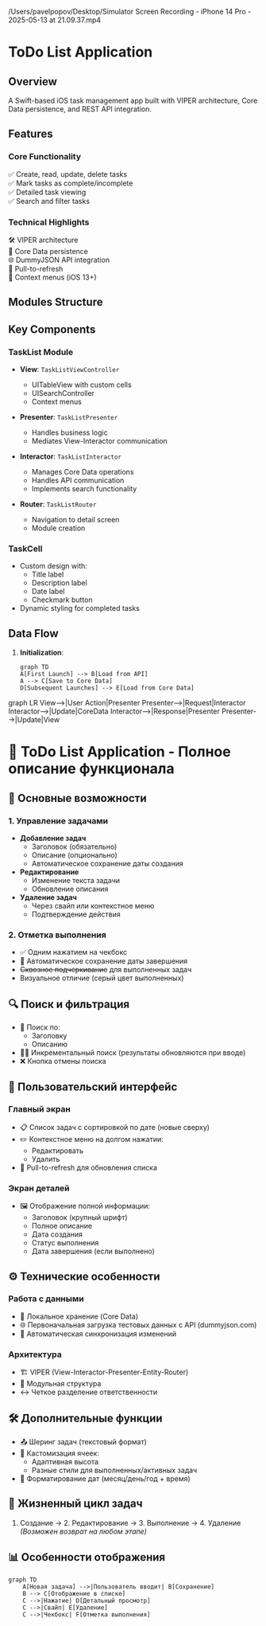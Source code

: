 /Users/pavelpopov/Desktop/Simulator Screen Recording - iPhone 14 Pro - 2025-05-13 at 21.09.37.mp4

# ToDo List Application

## Overview
A Swift-based iOS task management app built with VIPER architecture, Core Data persistence, and REST API integration.

## Features

### Core Functionality
✅ Create, read, update, delete tasks  
✅ Mark tasks as complete/incomplete  
✅ Detailed task viewing  
✅ Search and filter tasks  

### Technical Highlights
🛠 VIPER architecture  
💾 Core Data persistence  
🌐 DummyJSON API integration  
🔄 Pull-to-refresh  
📱 Context menus (iOS 13+)  

## Modules Structure

## Key Components

### TaskList Module
- **View**: `TaskListViewController`
  - UITableView with custom cells
  - UISearchController
  - Context menus

- **Presenter**: `TaskListPresenter`
  - Handles business logic
  - Mediates View-Interactor communication

- **Interactor**: `TaskListInteractor`
  - Manages Core Data operations
  - Handles API communication
  - Implements search functionality

- **Router**: `TaskListRouter`
  - Navigation to detail screen
  - Module creation

### TaskCell
- Custom design with:
  - Title label
  - Description label
  - Date label  
  - Checkmark button
- Dynamic styling for completed tasks

## Data Flow
1. **Initialization**:
   ```mermaid
   graph TD
   A[First Launch] --> B[Load from API]
   A --> C[Save to Core Data]
   D[Subsequent Launches] --> E[Load from Core Data]

graph LR
View-->|User Action|Presenter
Presenter-->|Request|Interactor
Interactor-->|Update|CoreData
Interactor-->|Response|Presenter
Presenter-->|Update|View

# 📝 ToDo List Application - Полное описание функционала

## 📌 Основные возможности

### 1. Управление задачами
- **Добавление задач**
  - Заголовок (обязательно)
  - Описание (опционально)
  - Автоматическое сохранение даты создания
- **Редактирование**
  - Изменение текста задачи
  - Обновление описания
- **Удаление задач**
  - Через свайп или контекстное меню
  - Подтверждение действия

### 2. Отметка выполнения
- ✅ Одним нажатием на чекбокс
- 📅 Автоматическое сохранение даты завершения
- ~~Сквозное подчеркивание~~ для выполненных задач
- Визуальное отличие (серый цвет выполненных)

## 🔍 Поиск и фильтрация
- 🔎 Поиск по:
  - Заголовку
  - Описанию
- 🕵️‍♂️ Инкрементальный поиск (результаты обновляются при вводе)
- ❌ Кнопка отмены поиска

## 📱 Пользовательский интерфейс
### Главный экран
- 📋 Список задач с сортировкой по дате (новые сверху)
- ✏️ Контекстное меню на долгом нажатии:
  - Редактировать
  - Удалить
- 🔄 Pull-to-refresh для обновления списка

### Экран деталей
- 🖼️ Отображение полной информации:
  - Заголовок (крупный шрифт)
  - Полное описание
  - Дата создания
  - Статус выполнения
  - Дата завершения (если выполнено)

## ⚙️ Технические особенности
### Работа с данными
- 💾 Локальное хранение (Core Data)
- 🌐 Первоначальная загрузка тестовых данных с API (dummyjson.com)
- 🔄 Автоматическая синхронизация изменений

### Архитектура
- 🏗 VIPER (View-Interactor-Presenter-Entity-Router)
- 🧩 Модульная структура
- ↔️ Четкое разделение ответственности

## 🛠 Дополнительные функции
- 📤 Шеринг задач (текстовый формат)
- 🎨 Кастомизация ячеек:
  - Адаптивная высота
  - Разные стили для выполненных/активных задач
- 📅 Форматирование дат (месяц/день/год + время)

## 🔄 Жизненный цикл задач
1. Создание → 2. Редактирование → 3. Выполнение → 4. Удаление  
*(Возможен возврат на любом этапе)*

## 📊 Особенности отображения
```mermaid
graph TD
    A[Новая задача] -->|Пользователь вводит| B[Сохранение]
    B --> C[Отображение в списке]
    C -->|Нажатие| D[Детальный просмотр]
    C -->|Свайп| E[Удаление]
    C -->|Чекбокс| F[Отметка выполнения]
